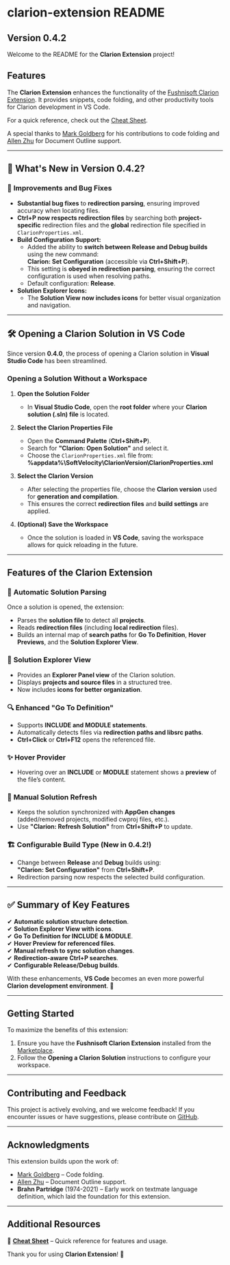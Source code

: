 # clarion-extension README  
## Version 0.4.2  

Welcome to the README for the **Clarion Extension** project!  

## Features  

The **Clarion Extension** enhances the functionality of the [Fushnisoft Clarion Extension](https://marketplace.visualstudio.com/items?itemName=Fushnisoft.Clarion). It provides snippets, code folding, and other productivity tools for Clarion development in VS Code.  

For a quick reference, check out the [Cheat Sheet](https://github.com/msarson/Clarion-Extension/blob/master/docs/CheatSheet.md).  

A special thanks to [Mark Goldberg](https://github.com/MarkGoldberg) for his contributions to code folding and [Allen Zhu](https://github.com/celeron533) for Document Outline support.  

---

## 🚀 What's New in Version 0.4.2?  

### 🔧 **Improvements and Bug Fixes**  
- **Substantial bug fixes** to **redirection parsing**, ensuring improved accuracy when locating files.  
- **Ctrl+P now respects redirection files** by searching both **project-specific** redirection files and the **global** redirection file specified in `ClarionProperties.xml`.  
- **Build Configuration Support:**  
  - Added the ability to **switch between Release and Debug builds** using the new command:  
    **Clarion: Set Configuration** (accessible via **Ctrl+Shift+P**).  
  - This setting is **obeyed in redirection parsing**, ensuring the correct configuration is used when resolving paths.  
  - Default configuration: **Release**.  
- **Solution Explorer Icons:**  
  - The **Solution View now includes icons** for better visual organization and navigation.  

---

## 🛠 Opening a Clarion Solution in VS Code  

Since version **0.4.0**, the process of opening a Clarion solution in **Visual Studio Code** has been streamlined.  

### **Opening a Solution Without a Workspace**  

1. **Open the Solution Folder**  
   - In **Visual Studio Code**, open the **root folder** where your **Clarion solution (.sln) file** is located.  

2. **Select the Clarion Properties File**  
   - Open the **Command Palette** (**Ctrl+Shift+P**).  
   - Search for **"Clarion: Open Solution"** and select it.  
   - Choose the `ClarionProperties.xml` file from:  
     **%appdata%\SoftVelocity\ClarionVersion\ClarionProperties.xml**  

3. **Select the Clarion Version**  
   - After selecting the properties file, choose the **Clarion version** used for **generation and compilation**.  
   - This ensures the correct **redirection files** and **build settings** are applied.  

4. **(Optional) Save the Workspace**  
   - Once the solution is loaded in **VS Code**, saving the workspace allows for quick reloading in the future.  

---

## Features of the Clarion Extension  

### 📌 **Automatic Solution Parsing**  
Once a solution is opened, the extension:  
- Parses the **solution file** to detect all **projects**.  
- Reads **redirection files** (including **local redirection** files).  
- Builds an internal map of **search paths** for **Go To Definition**, **Hover Previews**, and the **Solution Explorer View**.  

### 📂 **Solution Explorer View**  
- Provides an **Explorer Panel view** of the Clarion solution.  
- Displays **projects and source files** in a structured tree.  
- Now includes **icons for better organization**.  

### 🔍 **Enhanced "Go To Definition"**  
- Supports **INCLUDE and MODULE statements**.  
- Automatically detects files via **redirection paths and libsrc paths**.  
- **Ctrl+Click** or **Ctrl+F12** opens the referenced file.  

### ✨ **Hover Provider**  
- Hovering over an **INCLUDE** or **MODULE** statement shows a **preview** of the file’s content.  

### 🔄 **Manual Solution Refresh**  
- Keeps the solution synchronized with **AppGen changes** (added/removed projects, modified cwproj files, etc.).  
- Use **"Clarion: Refresh Solution"** from **Ctrl+Shift+P** to update.  

### 🏗 **Configurable Build Type (New in 0.4.2!)**  
- Change between **Release** and **Debug** builds using:  
  **"Clarion: Set Configuration"** from **Ctrl+Shift+P**.  
- Redirection parsing now respects the selected build configuration.  

---

## ✅ Summary of Key Features  
✔ **Automatic solution structure detection**.  
✔ **Solution Explorer View with icons**.  
✔ **Go To Definition for INCLUDE & MODULE**.  
✔ **Hover Preview for referenced files**.  
✔ **Manual refresh to sync solution changes**.  
✔ **Redirection-aware Ctrl+P searches**.  
✔ **Configurable Release/Debug builds**.  

With these enhancements, **VS Code** becomes an even more powerful **Clarion development environment**. 🚀  

---

## Getting Started  

To maximize the benefits of this extension:  
1. Ensure you have the **Fushnisoft Clarion Extension** installed from the [Marketplace](https://marketplace.visualstudio.com/items?itemName=Fushnisoft.Clarion).  
2. Follow the **Opening a Clarion Solution** instructions to configure your workspace.  

---

## Contributing and Feedback  

This project is actively evolving, and we welcome feedback! If you encounter issues or have suggestions, please contribute on [GitHub](https://github.com/msarson/Clarion-Extension).  

---

## Acknowledgments  

This extension builds upon the work of:  
- [Mark Goldberg](https://github.com/MarkGoldberg) – Code folding.  
- [Allen Zhu](https://github.com/celeron533) – Document Outline support.  
- **Brahn Partridge** (1974-2021) – Early work on textmate language definition, which laid the foundation for this extension.  

---

## Additional Resources  

📖 **[Cheat Sheet](https://github.com/msarson/Clarion-Extension/blob/master/docs/CheatSheet.md)** – Quick reference for features and usage.  

Thank you for using **Clarion Extension**! 🎉  